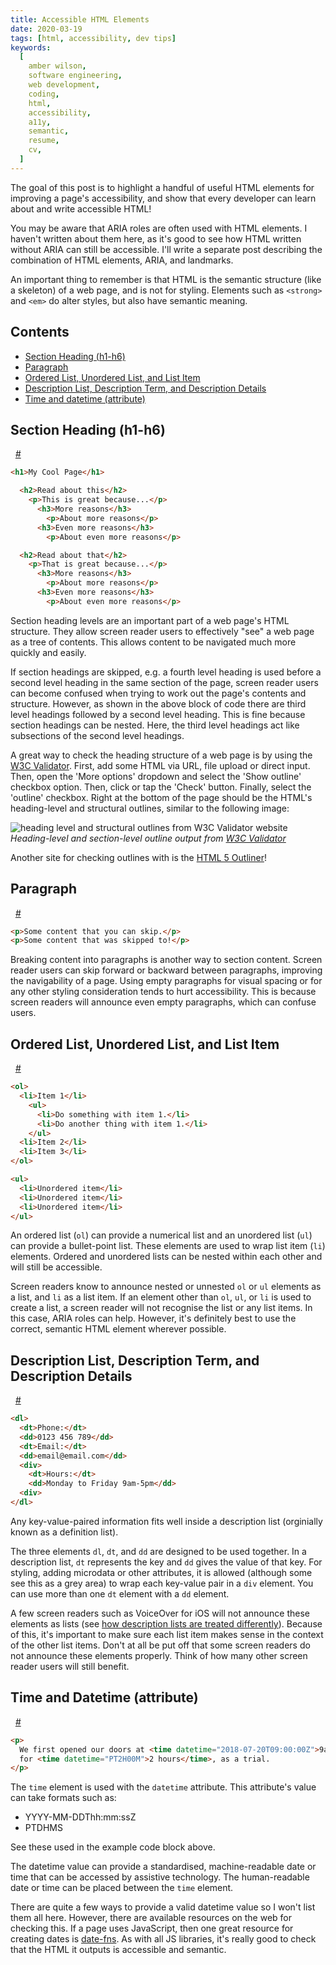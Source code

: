 ```yaml
---
title: Accessible HTML Elements
date: 2020-03-19
tags: [html, accessibility, dev tips]
keywords:
  [
    amber wilson,
    software engineering,
    web development,
    coding,
    html,
    accessibility,
    a11y,
    semantic,
    resume,
    cv,
  ]
---
```


<section>

The goal of this post is to highlight a handful of useful HTML elements for improving a page's accessibility, and show that every developer can learn about and write accessible HTML!

You may be aware that ARIA roles are often used with HTML elements. I haven't written about them here, as it's good to see how HTML written without ARIA can still be accessible. I'll write a separate post describing the combination of HTML elements, ARIA, and landmarks.

An important thing to remember is that HTML is the semantic structure (like a skeleton) of a web page, and is not for styling. Elements such as `<strong>` and `<em>` do alter styles, but also have semantic meaning.

<h2 class="heading-margin">Contents</h2>
<ul>
<li><a href="#section-heading">Section Heading (h1-h6)</a></li>
<li><a href="#paragraph">Paragraph</a></li>
<li><a href="#lists-and-list-item">Ordered List, Unordered List, and List Item</a></li>
<li><a href="#description-list">Description List, Description Term, and Description Details</a></li>
<li><a href="#time-and-datetime">Time and datetime (attribute)</a></li>
</ul>

</section>

<section>

<div class="heading-margin">
<h2 class="heading-with-neighbour-element" id="section-heading">Section Heading (h1-h6)</h2>&nbsp;
<a href="#section-heading" aria-hidden="true">#</a>
</div>

```markdown
<h1>My Cool Page</h1>

  <h2>Read about this</h2>
    <p>This is great because...</p>
      <h3>More reasons</h3>
        <p>About more reasons</p>
      <h3>Even more reasons</h3>
        <p>About even more reasons</p>

  <h2>Read about that</h2>
    <p>That is great because...</p>
      <h3>More reasons</h3>
        <p>About more reasons</p>
      <h3>Even more reasons</h3>
        <p>About even more reasons</p>
```

Section heading levels are an important part of a web page's HTML structure. They allow screen reader users to effectively "see" a web page as a tree of contents. This allows content to be navigated much more quickly and easily.

If section headings are skipped, e.g. a fourth level heading is used before a second level heading in the same section of the page, screen reader users can become confused when trying to work out the page's contents and structure. However, as shown in the above block of code there are third level headings followed by a second level heading. This is fine because section headings can be nested. Here, the third level headings act like subsections of the second level headings.

A great way to check the heading structure of a web page is by using the [W3C Validator](https://validator.w3.org/). First, add some HTML via URL, file upload or direct input. Then, open the 'More options' dropdown and select the 'Show outline' checkbox option. Then, click or tap the 'Check' button. Finally, select the 'outline' checkbox. Right at the bottom of the page should be the HTML's heading-level and structural outlines, similar to the following image:

![heading level and structural outlines from W3C Validator website](img/heading_level_outline.png)
<em class="image-caption">Heading-level and section-level outline output from <a href="https://validator.w3.org/">W3C Validator</a></em>

Another site for checking outlines with is the [HTML 5 Outliner](https://gsnedders.html5.org/outliner/)!

<div class="heading-margin">
<h2 class="heading-with-neighbour-element" id="paragraph">Paragraph</h2>&nbsp;
<a href="#paragraph" aria-hidden="true">#</a>
</div>

```html
<p>Some content that you can skip.</p>
<p>Some content that was skipped to!</p>
```

Breaking content into paragraphs is another way to section content. Screen reader users can skip forward or backward between paragraphs, improving the navigability of a page. Using empty paragraphs for visual spacing or for any other styling consideration tends to hurt accessibility. This is because screen readers will announce even empty paragraphs, which can confuse users.

<div class="heading-margin">
<h2 class="heading-with-neighbour-element" id="lists-and-list-item">Ordered List, Unordered List, and List Item</h2>&nbsp;
<a href="#lists-and-list-item" aria-hidden="true">#</a>
</div>

```markdown
<ol>
  <li>Item 1</li>
    <ul>
      <li>Do something with item 1.</li>
      <li>Do another thing with item 1.</li>
    </ul>
  <li>Item 2</li>
  <li>Item 3</li>
</ol>

<ul>
  <li>Unordered item</li>
  <li>Unordered item</li>
  <li>Unordered item</li>
</ul>
```

An ordered list (`ol`) can provide a numerical list and an unordered list (`ul`) can provide a bullet-point list. These elements are used to wrap list item (`li`) elements. Ordered and unordered lists can be nested within each other and will still be accessible.

Screen readers know to announce nested or unnested `ol` or `ul` elements as a list, and `li` as a list item. If an element other than `ol`, `ul`, or `li` is used to create a list, a screen reader will not recognise the list or any list items. In this case, ARIA roles can help. However, it's definitely best to use the correct, semantic HTML element wherever possible.

<div class="heading-margin">
<h2 class="heading-with-neighbour-element" id="description-list">Description List, Description Term, and Description Details</h2>&nbsp;
<a href="#description-list" aria-hidden="true">#</a>
</div>

```html
<dl>
  <dt>Phone:</dt>
  <dd>0123 456 789</dd>
  <dt>Email:</dt>
  <dd>email@email.com</dd>
  <div>
    <dt>Hours:</dt>
    <dd>Monday to Friday 9am-5pm</dd>
  <div>
</dl>
```

Any key-value-paired information fits well inside a description list (orginially known as a definition list).

The three elements `dl`, `dt`, and `dd` are designed to be used together. In a description list, `dt` represents the key and `dd` gives the value of that key. For styling, adding microdata or other attributes, it is allowed (although some see this as a grey area) to wrap each key-value pair in a `div` element. You can use more than one `dt` element with a `dd` element.

A few screen readers such as VoiceOver for iOS will not announce these elements as lists (see [how description lists are treated differently](https://cdpn.io/aardrian/debug/NzGaKP)). Because of this, it's important to make sure each list item makes sense in the context of the other list items. Don't at all be put off that some screen readers do not announce these elements properly. Think of how many other screen reader users will still benefit.

<div class="heading-margin">
<h2 class="heading-with-neighbour-element" id="time-and-datetime">Time and Datetime (attribute)</h2>&nbsp;
<a href="#time-and-datetime" aria-hidden="true">#</a>
</div>

```markdown
<p>
  We first opened our doors at <time datetime="2018-07-20T09:00:00Z">9am on 20th July 2018</time>
  for <time datetime="PT2H00M">2 hours</time>, as a trial.
</p>
```

The `time` element is used with the `datetime` attribute. This attribute's value can take formats such as:

- YYYY-MM-DDThh:mm:ssZ
- PTDHMS

See these used in the example code block above.

The datetime value can provide a standardised, machine-readable date or time that can be accessed by assistive technology. The human-readable date or time can be placed between the `time` element.

There are quite a few ways to provide a valid datetime value so I won't list them all here. However, there are available resources on the web for checking this. If a page uses JavaScript, then one great resource for creating dates is [date-fns](https://date-fns.org/). As with all JS libraries, it's really good to check that the HTML it outputs is accessible and semantic.

</section>
